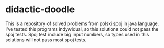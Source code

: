 # didactic-doodle
This is a repository of solved problems from polski spoj
in java language. I've tested this programs indywidual, so
this solutions could not pass the spoj tests. Spoj test include
big input numbers, so types used in this solutions will not pass
most spoj tests. 
